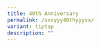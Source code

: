 ```yaml
---
title: 40th Anniversary
permalink: /xxxyyy40thyyyxx/
variant: tiptap
description: ""
---
```

<p></p>